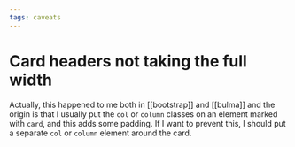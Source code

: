 ```yaml
---
tags: caveats
---
```


# Card headers not taking the full width
Actually, this happened to me both in [[bootstrap]] and [[bulma]] and the origin is that I usually put the `col` or `column` classes on an element marked with `card`, and this adds some padding. If I want to prevent this, I should put a separate `col` or `column` element around the card.
